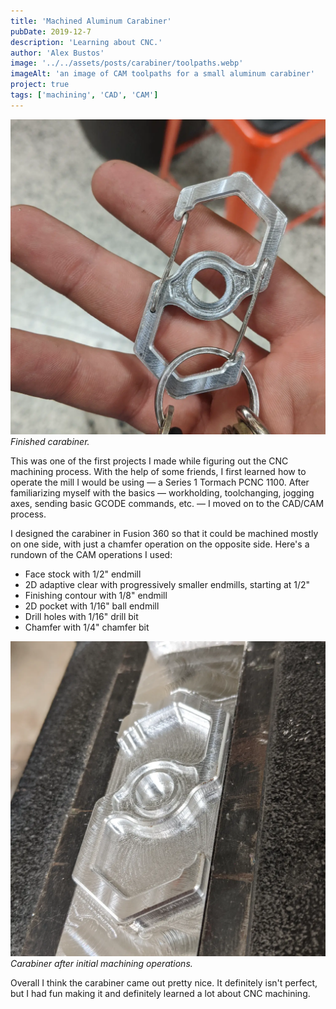```yaml
---
title: 'Machined Aluminum Carabiner'
pubDate: 2019-12-7
description: 'Learning about CNC.'
author: 'Alex Bustos'
image: '../../assets/posts/carabiner/toolpaths.webp'
imageAlt: 'an image of CAM toolpaths for a small aluminum carabiner'
project: true
tags: ['machining', 'CAD', 'CAM']
---
```


![a machined aluminum carabiner](../../assets/posts/carabiner/finished-carabiner.webp)
_Finished carabiner._

This was one of the first projects I made while figuring out the CNC machining process. With the help of some friends, I first learned how to operate the mill I would be using &mdash; a Series 1 Tormach PCNC 1100. After familiarizing myself with the basics &mdash; workholding, toolchanging, jogging axes, sending basic GCODE commands, etc. &mdash; I moved on to the CAD/CAM process.

I designed the carabiner in Fusion 360 so that it could be machined mostly on one side, with just a chamfer operation on the opposite side. Here's a rundown of the CAM operations I used:

-   Face stock with 1/2" endmill
-   2D adaptive clear with progressively smaller endmills, starting at 1/2"
-   Finishing contour with 1/8" endmill
-   2D pocket with 1/16" ball endmill
-   Drill holes with 1/16" drill bit
-   Chamfer with 1/4" chamfer bit

![machined carabiner in progress](../../assets/posts/carabiner/in-progress-carabiner.webp)
_Carabiner after initial machining operations._

Overall I think the carabiner came out pretty nice. It definitely isn't perfect, but I had fun making it and definitely learned a lot about CNC machining.
